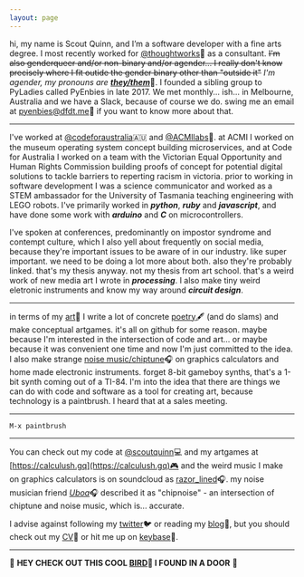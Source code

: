 ```yaml
---
layout: page
---
```


  hi, my name is Scout Quinn, and I’m a software developer with a fine arts degree. I most recently worked for [@thoughtworks](https://github.com/thoughtworks)💭 as a consultant. ~~I'm also genderqueer and/or non-binary and/or agender... I really don't know precisely where I fit outide the gender binary other than "outside it"~~ _I'm agender, my pronouns are_ [_**they/them**_](https://pronoun.is/they/.../themselves)🌈. I founded a sibling group to PyLadies called PyEnbies in late 2017. We met monthly... ish... in Melbourne, Australia and we have a Slack, because of course we do. swing me an email at [pyenbies@dfdt.me](mailto:pyenbies@dfdt.me)📧 if you want to know more about that.
  
---
  
  I've worked at [@codeforaustralia](https://github.com/codeforaustralia)🇦🇺 and [@ACMIlabs](https://github.com/ACMIlabs)🎥. at ACMI I worked on the museum operating system concept building microservices, and at Code for Australia I worked on a team with the Victorian Equal Opportunity and Human Rights Commission building proofs of concept for potential digital solutions to tackle barriers to reperting racism in victoria. prior to working in software development I was a science communicator and worked as a STEM ambassador for the University of Tasmania teaching engineering with LEGO robots. I've primarily worked in _**python**_, _**ruby**_ and _**javascript**_, and have done some work with _**arduino**_ and _**C**_ on microcontrollers.
  
  I've spoken at conferences, predominantly on impostor syndrome and contempt culture, which I also yell about frequently on social media, because they're important issues to be aware of in our industry. like super important. we need to be doing a lot more about both. also they're probably linked. that's my thesis anyway. not my thesis from art school. that's a weird work of new media art I wrote in _**processing**_. I also make tiny weird eletronic instruments and know my way around _**circuit design**_.
 
---
 
  in terms of my [art](https://scoutquinn.github.io)🎨 I write a lot of concrete [poetry](https://scoutquinn.github.io/poetry)🖋 (and do slams) and make conceptual artgames. it's all on github for some reason. maybe because I'm interested in the intersection of code and art... or maybe because it was convenient one time and now I'm just committed to the idea. I also make strange [noise music/chiptune](https://soundcloud.com/razor_lined)🎧 on graphics calculators and home made electronic instruments. forget 8-bit gameboy synths, that's a 1-bit synth coming out of a TI-84. I'm into the idea that there are things we can do with code and software as a tool for creating art, because technology is a paintbrush. I heard that at a sales meeting.

---

`M-x paintbrush`

---

  You can check out my code at [@scoutquinn](https://github.com/scoutquinn)💻 and my artgames at [https://calculush.gq](https://calculush.gq)🎮 and the weird music I make on graphics calculators is on soundcloud as [razor_lined](https://soundcloud.com/razor_lined)🎧. my noise musician friend [_Uboa_](https://uboa.bandcamp.com/)🎧 described it as "chipnoise" - an intersection of chiptune and noise music, which is... accurate. 
  
  I advise against following my [twitter](https://twitter.com/calculush)🐦 or reading my [blog](blog)📖, but you should check out my [CV](https://docs.google.com/document/d/1bCQ-H4DzhO-q_-xzE5jWxbmyGGCm5hCP_yGEbcZQF08/edit?usp=sharing)📄 or hit me up on [keybase](https://keybase.io/scoutquinn)🔑.

---

👀 **HEY CHECK OUT THIS COOL [BIRD](https://keybase.pub/scoutquinn/door-canary.txt)🦆 I FOUND IN A DOOR** 👀

